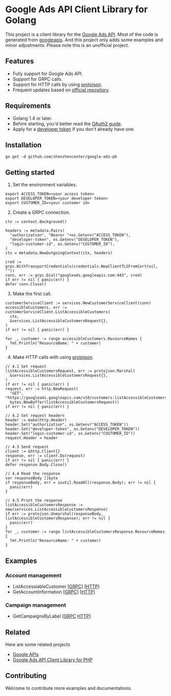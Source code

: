 
# Google Ads API Client Library for Golang

This project is a client library for the [Google Ads API](https://developers.google.com/google-ads/api/docs/start). Most of the code is generated from [googleapis](https://github.com/googleapis/googleapis/tree/master/google/ads/googleads). And this project only adds some examples and minor adjustments. Please note this is an unofficial project.


## Features

- Fully support for Google Ads API.
- Support for GRPC calls.
- Support for HTTP calls by using [protojson](google.golang.org/protobuf/encoding/protojson).
- Frequent updates based on [official repository](https://github.com/googleapis/googleapis).


## Requirements

- Golang 1.4 or later.
- Before starting, you'd better read the [OAuth2 guide](https://developers.google.com/google-ads/api/docs/oauth/overview).
- Apply for a [developer token](https://developers.google.com/google-ads/api/docs/first-call/dev-token) if you don't already have one.

## Installation

```
go get -d github.com/shenzhencenter/google-ads-pb
```
    
## Getting started

1. Set the environment variables.

```
export ACCESS_TOKEN=<your access token>
export DEVELOPER_TOKEN=<your developer token>
export CUSTOMER_ID=<your customer id>
```

2. Create a GRPC connection.

```
ctx := context.Background()

headers := metadata.Pairs(
  "authorization", "Bearer "+os.Getenv("ACCESS_TOKEN"),
  "developer-token", os.Getenv("DEVELOPER_TOKEN"),
  "login-customer-id", os.Getenv("CUSTOMER_ID"),
)
ctx = metadata.NewOutgoingContext(ctx, headers)

cred := grpc.WithTransportCredentials(credentials.NewClientTLSFromCert(nil, ""))
conn, err := grpc.Dial("googleads.googleapis.com:443", cred)
if err != nil { panic(err) }
defer conn.Close()
```

3. Make the first call.

```
customerServiceClient := services.NewCustomerServiceClient(conn)
accessibleCustomers, err := customerServiceClient.ListAccessibleCustomers(
  ctx, 
  &services.ListAccessibleCustomersRequest{},
)
if err != nil { panic(err) }

for _, customer := range accessibleCustomers.ResourceNames {
  fmt.Println("ResourceName: " + customer)
}
```

4. Make HTTP calls with using [protojson](https://google.golang.org/protobuf/encoding/protojson).

```
// 4.1 Set request
listAccessibleCustomersRequest, err := protojson.Marshal(
  &services.ListAccessibleCustomersRequest{},
)
if err != nil { panic(err) }
request, err := http.NewRequest(
  "GET", "https://googleads.googleapis.com/v10/customers:listAccessibleCustomers",
  bytes.NewBuffer(listAccessibleCustomersRequest))
if err != nil { panic(err) }

// 4.2 Set request headers
header := make(http.Header)
header.Set("authorization", os.Getenv("ACCESS_TOKEN"))
header.Set("developer-token", os.Getenv("DEVELOPER_TOKEN"))
header.Set("login-customer-id", os.Getenv("CUSTOMER_ID"))
request.Header = header

// 4.3 Send request
client := &http.Client{}
response, err := client.Do(request)
if err != nil { panic(err) }
defer response.Body.Close()

// 4.4 Read the response
var responseBody []byte
if responseBody, err = ioutil.ReadAll(response.Body); err != nil {
  panic(err)
}

// 4.5 Print the response
listAccessibleCustomersResponse := new(services.ListAccessibleCustomersResponse)
if err := protojson.Unmarshal(responseBody, listAccessibleCustomersResponse); err != nil {
  panic(err)
}
for _, customer := range listAccessibleCustomersResponse.ResourceNames {
  fmt.Println("ResourceName: " + customer)
}
```


## Examples


### Account management

- ListAccessiableCustomer [[GRPC](https://github.com/shenzhencenter/google-ads-pb/blob/main/examples/account_management/list_accessible_customers.go)] [[HTTP](https://github.com/shenzhencenter/google-ads-pb/blob/main/examples/account_management/http_list_accessible_customers.go)]
- GetAccountInformation [[GRPC](https://github.com/shenzhencenter/google-ads-pb/blob/main/examples/account_management/get_account_information.go)] [[HTTP](https://github.com/shenzhencenter/google-ads-pb/blob/main/examples/account_management/http_get_account_information.go)]

### Campaign management

- GetCampaignsByLabel [[GRPC](https://github.com/shenzhencenter/google-ads-pb/blob/main/examples/campaign_management/get_campaigns_by_label.go) [HTTP](https://github.com/shenzhencenter/google-ads-pb/blob/main/examples/campaign_management/http_get_campaigns_by_label.go)]

## Related

Here are some related projects

- [Google APIs](https://github.com/googleapis/googleapis)
- [Google Ads API Client Library for PHP](https://github.com/googleads/google-ads-php)

## Contributing

Welcome to contribute more examples and documentations.
